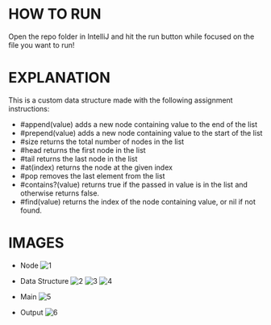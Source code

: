 # HOW TO RUN
Open the repo folder in IntelliJ and hit the run button while focused on the file you want to run! 

# EXPLANATION
This is a custom data structure made with the following assignment instructions:
- #append(value) adds a new node containing value to the end of the list
- #prepend(value) adds a new node containing value to the start of the list
- #size returns the total number of nodes in the list
- #head returns the first node in the list
- #tail returns the last node in the list
- #at(index) returns the node at the given index
- #pop removes the last element from the list
- #contains?(value) returns true if the passed in value is in the list and otherwise returns false.
- #find(value) returns the index of the node containing value, or nil if not found.

# IMAGES
- Node
![1](https://github.com/user-attachments/assets/292b4a8c-81b3-4929-ae32-abb561c7d496)

- Data Structure
![2](https://github.com/user-attachments/assets/b7bb1e1f-4e31-4b73-ac78-17a5acfc4eac)
![3](https://github.com/user-attachments/assets/43e484a9-ffb4-45b5-abfa-ded88db116aa)
![4](https://github.com/user-attachments/assets/5a0f71f7-268b-495c-8f2f-70571c28e51c)

- Main
![5](https://github.com/user-attachments/assets/d20b58f7-3ab3-440c-b74b-b1022bb4e270)

- Output
![6](https://github.com/user-attachments/assets/804dde61-0087-4b0a-a5a9-3965390dcdee)
